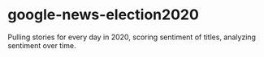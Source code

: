 # google-news-election2020
Pulling stories for every day in 2020, scoring sentiment of titles, analyzing sentiment over time.
